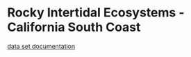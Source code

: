# Rocky Intertidal Ecosystems - California South Coast

[data set documentation](https://sandbox.data.ca.gov/dataset/rocky-intertidal-ecosystems-california-south-coast-mpa-baseline-study-2001-to-2014)